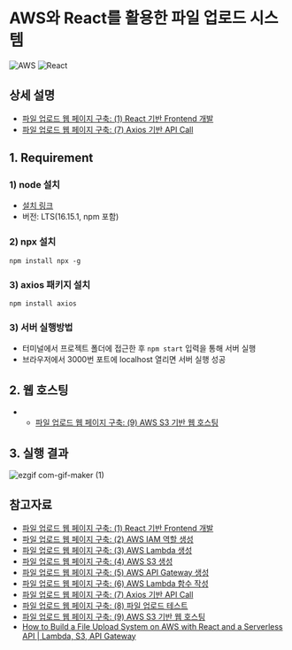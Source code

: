# AWS와 React를 활용한 파일 업로드 시스템
![AWS](https://img.shields.io/badge/AWS-%23FF9900.svg?style=for-the-badge&logo=amazon-aws&logoColor=white)
![React](https://img.shields.io/badge/react-%2320232a.svg?style=for-the-badge&logo=react&logoColor=%2361DAFB)
## 상세 설명
- [파일 업로드 웹 페이지 구축: (1) React 기반 Frontend 개발](https://heytech.tistory.com/403)
- [파일 업로드 웹 페이지 구축: (7) Axios 기반 API Call](https://heytech.tistory.com/409)

## 1. Requirement
### 1) node 설치
- [설치 링크](https://nodejs.org/ko/download/)
- 버전: LTS(16.15.1, npm 포함)

### 2) npx 설치
```
npm install npx -g
```

### 3) axios 패키지 설치
```
npm install axios
```

### 3) 서버 실행방법
- 터미널에서 프로젝트 폴더에 접근한 후 ```npm start``` 입력을  통해 서버 실행
- 브라우저에서 3000번 포트에 localhost 열리면 서버 실행 성공

## 2. 웹 호스팅
- - [파일 업로드 웹 페이지 구축: (9) AWS S3 기반 웹 호스팅](https://heytech.tistory.com/411)


## 3. 실행 결과
![ezgif com-gif-maker (1)](https://user-images.githubusercontent.com/80144296/172520734-66186f43-512a-453d-8bd9-59233444111e.gif)


## 참고자료
- [파일 업로드 웹 페이지 구축: (1) React 기반 Frontend 개발](https://heytech.tistory.com/403)
- [파일 업로드 웹 페이지 구축: (2) AWS IAM 역할 생성](https://heytech.tistory.com/404)
- [파일 업로드 웹 페이지 구축: (3) AWS Lambda 생성](https://heytech.tistory.com/405)
- [파일 업로드 웹 페이지 구축: (4) AWS S3 생성](https://heytech.tistory.com/406)
- [파일 업로드 웹 페이지 구축: (5) AWS API Gateway 생성](https://heytech.tistory.com/407)
- [파일 업로드 웹 페이지 구축: (6) AWS Lambda 함수 작성](https://heytech.tistory.com/408)
- [파일 업로드 웹 페이지 구축: (7) Axios 기반 API Call](https://heytech.tistory.com/409)
- [파일 업로드 웹 페이지 구축: (8) 파일 업로드 테스트](https://heytech.tistory.com/410)
- [파일 업로드 웹 페이지 구축: (9) AWS S3 기반 웹 호스팅](https://heytech.tistory.com/411)
- [How to Build a File Upload System on AWS with React and a Serverless API | Lambda, S3, API Gateway](https://www.youtube.com/watch?v=IgAE-ycnb94)
